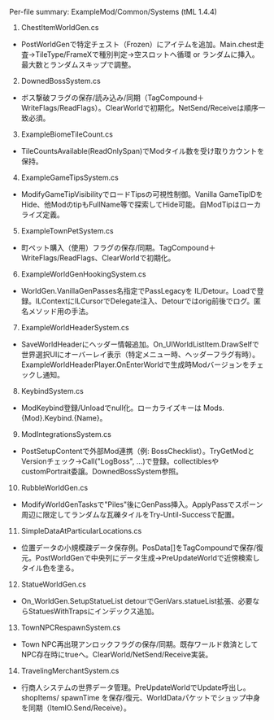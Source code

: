 Per-file summary: ExampleMod/Common/Systems (tML 1.4.4)

1) ChestItemWorldGen.cs
- PostWorldGenで特定チェスト（Frozen）にアイテムを追加。Main.chest走査→TileType/FrameXで種別判定→空スロットへ循環 or ランダムに挿入。最大数とランダムスキップで調整。

2) DownedBossSystem.cs
- ボス撃破フラグの保存/読み込み/同期（TagCompound＋WriteFlags/ReadFlags）。ClearWorldで初期化。NetSend/Receiveは順序一致必須。

3) ExampleBiomeTileCount.cs
- TileCountsAvailable(ReadOnlySpan<int>)でModタイル数を受け取りカウントを保持。

4) ExampleGameTipsSystem.cs
- ModifyGameTipVisibilityでロードTipsの可視性制御。Vanilla GameTipIDをHide、他ModのtipもFullName等で探索してHide可能。自ModTipはローカライズ定義。

5) ExampleTownPetSystem.cs
- 町ペット購入（使用）フラグの保存/同期。TagCompound＋WriteFlags/ReadFlags、ClearWorldで初期化。

6) ExampleWorldGenHookingSystem.cs
- WorldGen.VanillaGenPasses名指定でPassLegacyを IL/Detour。Loadで登録。ILContextにILCursorでDelegate注入、Detourではorig前後でログ。匿名メソッド用の手法。

7) ExampleWorldHeaderSystem.cs
- SaveWorldHeaderにヘッダー情報追加。On_UIWorldListItem.DrawSelfで世界選択UIにオーバーレイ表示（特定メニュー時、ヘッダーフラグ有時）。ExampleWorldHeaderPlayer.OnEnterWorldで生成時Modバージョンをチェックし通知。

8) KeybindSystem.cs
- ModKeybind登録/Unloadでnull化。ローカライズキーは Mods.{Mod}.Keybind.{Name}。

9) ModIntegrationsSystem.cs
- PostSetupContentで外部Mod連携（例: BossChecklist）。TryGetModとVersionチェック→Call("LogBoss", ...)で登録。collectiblesやcustomPortrait委譲。DownedBossSystem参照。

10) RubbleWorldGen.cs
- ModifyWorldGenTasksで"Piles"後にGenPass挿入。ApplyPassでスポーン周辺に限定してランダムな瓦礫タイルをTry-Until-Successで配置。

11) SimpleDataAtParticularLocations.cs
- 位置データの小規模疎データ保存例。PosData<byte>[]をTagCompoundで保存/復元。PostWorldGenで中央列にデータ生成→PreUpdateWorldで近傍検索しタイル色を塗る。

12) StatueWorldGen.cs
- On_WorldGen.SetupStatueList detourでGenVars.statueList拡張、必要ならStatuesWithTrapsにインデックス追加。

13) TownNPCRespawnSystem.cs
- Town NPC再出現アンロックフラグの保存/同期。既存ワールド救済としてNPC存在時にtrueへ。ClearWorld/NetSend/Receive実装。

14) TravelingMerchantSystem.cs
- 行商人システムの世界データ管理。PreUpdateWorldでUpdate呼出し。shopItems/ spawnTime を保存/復元、WorldDataパケットでショップ中身を同期（ItemIO.Send/Receive）。
